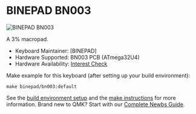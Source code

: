 # BINEPAD BN003

![BINEPAD BN003](https://imgur.com/q8JPcNEl.jpg)

A 3% macropad.

* Keyboard Maintainer: [BINEPAD]
* Hardware Supported: BN003 PCB (ATmega32U4)
* Hardware Availability: [Interest Check](https://www.binepad.com/bn003)

Make example for this keyboard (after setting up your build environment):

```
make binepad/bn003:default
```

See the [build environment setup](https://docs.qmk.fm/#/getting_started_build_tools) and the [make instructions](https://docs.qmk.fm/#/getting_started_make_guide) for more information. Brand new to QMK? Start with our [Complete Newbs Guide](https://docs.qmk.fm/#/newbs).
